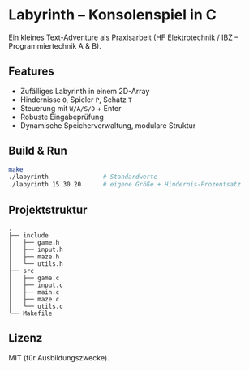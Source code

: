 # Labyrinth – Konsolenspiel in C

Ein kleines Text-Adventure als Praxisarbeit (HF Elektrotechnik / IBZ – Programmiertechnik A & B).

## Features
- Zufälliges Labyrinth in einem 2D-Array
- Hindernisse `O`, Spieler `P`, Schatz `T`
- Steuerung mit `W/A/S/D` + Enter
- Robuste Eingabeprüfung
- Dynamische Speicherverwaltung, modulare Struktur

## Build & Run
```bash
make
./labyrinth               # Standardwerte
./labyrinth 15 30 20      # eigene Größe + Hindernis-Prozentsatz
```

## Projektstruktur
```
.
├── include
│   ├── game.h
│   ├── input.h
│   ├── maze.h
│   └── utils.h
├── src
│   ├── game.c
│   ├── input.c
│   ├── main.c
│   ├── maze.c
│   └── utils.c
└── Makefile
```

## Lizenz
MIT (für Ausbildungszwecke).